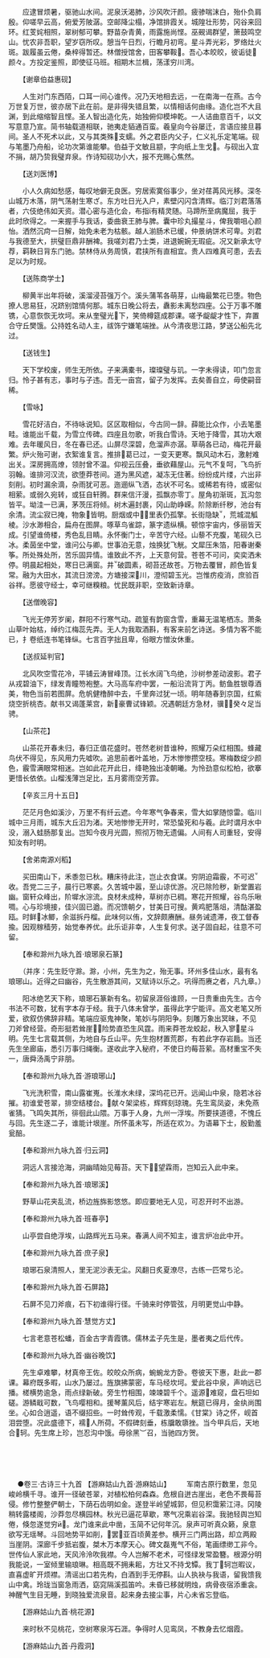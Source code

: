 <!-- { "loadSidebar": true } -->
　　应逮冒烦暑，驱驰山水间。泥泉沃渴肺，沙风吹汗颜。疲骖喘沫白，殆仆负肩殷。仰嗟早云高，俯爱芳陂潺。空邮降尘榻，净馆排霞关。城隍壮形势，冈谷来回环。红芰姹相照，翠树郁可攀。野苗杂青黄，雨露施尚悭。巫觋谒群望，箫鼓鸣空山。忧农非吾职，望岁窃所叹。憩当午日烈，行瞻月初弯。星斗弄光彩，罗络灶火斑。跋履虽云倦，桑梓得暂还。林僧授馆舍，田客攀鞍。吾心本皎皎，彼诟徒颜々。方投定鉴照，即使征马班。相期木兰楫，荡漾穷川湾。

　　【谢章伯益惠砚】

　　人生对门东西陌，口耳一间心谁传。况乃天地相去远，一在南海一在燕。古今万世复万世，彼亦居下此在前。是非得失错且繁，以情相话何由缘。造化岂不大且渊，到此缩缩智且悭。圣人智出造化先，始独俯仰模坤乾。一人诘曲意百千，以文写意意乃宣。简书轴载道相联，驰夷走貊通百蛮。羲皇向今谷屡迁，言语应接旦暮间。圣人不死术以此，又与其类殊支蠕。外之君臣内父子，仁义礼乐定笔端。砚与笔墨乃舟船，论功次第谁能攀。伯益于文敏且颛，字向纸上生戈。与砚出入宜不捐，胡乃贽我璧弃泉。作诗知砚功小大，报不充赐心焦然。

　　【送刘医博】

　　小人久病如愁感，每叹地僻无良医。穷居索寞俗事少，坐对荏苒风光移。深冬山城万木落，阴气荡射生寒ざ。东方吐日光入户，素壁闪闪含清辉。临汀刘君落落者，六伎绝伟如天资。潜心密与造化会，布指有精灵随。马蹄所至病魔屈，我于此时欣得之。一来握手与我话，委曲衰王肺与脾。囊中珍丸撮星斗，俾我嚼咀心颜怡。洒然沉疴一日解，始免未老为枯骸。越人湔肠术已缓，仲景纳饼术可卑。刘君与我德至大，拱璧巨鼎非酬裨。我嗟刘君乃士类，进退婉婉无瑕疵。况又新承太守荐，羁鞅日背东门驰。禁林侍从务周慎，君挟所有直相宜。贵人四难真可患，去去足以为时规。

　　【送陈商学士】

　　柳黄半出年将破，溪溜浸苔强万个。溪头蒲苇各萌芽，山梅最繁花已堕。物色撩人思易狂，况跻别馆情何那。城东日晚公将去，纛影未离愁四座。公于万事不雕镌，心意恢恢无坎坷。来从奎璧光下，笑倚樽筵成郡课。嗟予龊龊才性下，弃置合守丘樊饿。公持姓名动人主，祓饰宁嫌笔端挫。从今清夜思江路，梦送公船先北过。

　　【送钱生】

　　天下学校废，师生无所依。子来满橐书，璨璨璧与玑。一字未得读，叩门忽言归。怜子甚有志，事时与子违。吾无一亩宫，留子为发挥。去矣善自立，毋使嗣音稀。

　　【雪咏】

　　雪花好洁白，不待咏说知。区区取相似，今古同一辞。薛能比众作，小去笔墨畦。谁能出千载，为雪立传碑。四座且勿歌，听我白雪诗。天地于降雪，其功大艰难。去年暖风日，冬在春已还。山屏尽深碧，危溜声亦潺。草萌各已动，梅花开最繁。炉火殆可谢，衣絮谁复言。推排葛已过，一变天更寒。飘风动木石，激射难出关。深房拥高燎，领肘曾不温。仰视云压叠，垂欲藉屋山。元气不复呵，飞鸟折羽翰。谁排河汉流，欲堕莽苍间。道为黑风遮，凝冻无住著。纷纷成片缕，六出非刻削。初时漏余滴，杂雨犹可恶。迤逦纵飞洒，态状不可名。或稀若有待，或密似相萦。或弱久宛转，或狂自轩腾。群来信汗漫，孤飘亦零丁。屋角初渐斑，瓦沟忽皆平。坳洼一已满，茅茨压将倾。树木遍封裹，冈山助峥嵘。阶除断纤秽，池台有余清。流尘寂已掩，物象皆明。厨烟或中，里表仍孤擎。长街隐缺，荒城混觚棱。沙水渺相合，扁舟在图屏。啄草鸟雀踪，篆字遗纵横。顿惊宇宙内，侈丽皆天成。引望谁倚楼，秀色乱目睛。永怀衡门士，辛苦守六经。山藜不充腹，笔砚久已冰。柔茵坐中堂，谁问公与卿。世事泊无意，烛换犹飞觥。文犀压朱箔，阳春谢秦筝。所处殊处所，苦乐固异情。谁致此不齐，上天意何营。苍苍不可问，奕奕洒未停。明晨起相处，寒日已满窗。井破圆素，砌苔还故苍。万物去覆冒，颜色皆复常。融为大田水，其流日滂滂。方塘接深川，澄彻碧玉光。岂惟疠疫消，庶验百谷祥。愿彼守经士，幸可继糗粮。忧民既非职，空致新诗章。

　　【送僧晚容】

　　飞光无停芳岁阑，群阳不行寒气动。疏篁有韵窗含雪，重幕无温笔栖冻。萧条山草叶始枯，绰约江梅蕊先弄。无人为我取酒斟，有客来前乞诗送。多情为客不能已，扌卷纸连书笔锋纵。七言百字拙且卑，俗眼方憎汝休重。

　　【送叔延判官】

　　北风吹空雪花冷，平铺云涛冒峰顶。江长水阔飞鸟绝，沙树参差动波影。君子从戎碧油下，绿发青瞳笏袍整。大马高车府中罢，一船沿流背丁丙。鲂鱼胜银尊酒美，物色当前若图屏。危帆健橹醉中去，千里奔过犹一顷。明年随春到京国，红紫烧空折桃杏。献书又谒蓬莱宫，新豪曹试锋颖。况遇朝廷方急材，骥癸々足当骋。

　　【山茶花】

　　山茶花开春未归，春归正值花盛时。苍然老树昔谁种，照耀万朵红相围。蜂藏鸟伏不得见，东风用力先嘘吹。追思前者叶盖地，万木惨惨攒空枝。寒梅数绽少颜色，霰雪满眼常相迷。岂如此花开此日，绛艳独出凌朝曦。为怜劲意似松柏，欲搴更惜长依依。山榴浅薄岂足比，五月雾雨空芳霏。

　　【辛亥三月十五日】

　　茫茫月色如溪沙，万里不有纤云遮。今年寒气争春来，雪大如掌随惊雷。临川城中三月雨，城东大丘汩为渚。天地惨惨无开时，常恐蛰死和与羲。此时谓月水中没，溺入蛙肠那复出。岂知今夜月光圆，照彻万物无遗偏。人间有人司重轻，安得知汝有时明。

　　【舍弟南源刈稻】

　　买田南山下，禾黍忽已秋。糟床待此注，岂止衣食谋。穷阴迫霜霰，不可迟收。吾党二三子，晨行已寒裘。久苦城中嚣，至山谅优游。况已除险秽，新堂置岩幽。窗轩众峰出，阶墀水淙流。良材未成种，草树亦已稠。寒花开照耀，谷鸟乐啾啁。心与珍境接，佳兴固已遒。而况馈朝夕，甘美日可搜。黄鸡肥落俎，清酤湛盈瓯。时鲜冰鲫，余滋拆丹榴。此味何以侑，文辞颇赓酬。昼务诫遗滞，夜工督舂揄。因观稼穑劳，始觉奉养优。此乐讵非幸，人生复何求。送子固自起，往意不可留。

　　【奉和滁州九咏九首·琅琊泉石篆】

　　（并序：先生贬守滁。滁，小州，先生为之，殆无事。环州多佳山水，最有名琅琊山。近得之曰幽谷，先生散游其间，又赋诗以乐之。巩得而赓之者，凡九章。）

　　阳冰绝艺天下称，琅琊石篆新有名。初留泉涯俗谁顾，一日贵重由先生。古今书法不可数，犹有字本存于经。我于八体未曾学，虽得此字宁能评。高文老笔又所爱，欲叙仿佛辞非精。笔端应驱鬼神聚，笔妙与阴阳争。刻雕万象出冥昧，不见刀斧曾经营。奇形挺若耸崖，险势直恐生风霆。雨来莽苍龙蛟起，秋入寥星斗明。先生七言载其侧，为地自与丘山平。先生抱材置荒郡，有若此字存岩扃。当还先生坐廊庙，悉引万事归绳衡。遂收此字入秘府，不使日灼莓苔萦。高材重宝不失一，唐舜汤禹宁非朋。

　　【奉和滁州九咏九首·游琅琊山】

　　飞光洗积雪，南山露崔嵬。长淮水未绿，深坞花已开。远闻山中泉，隐若冰谷摧。初谁爱苍翠，排空结楼台。献々架梁栋，辉辉刻琼瑰。先生鸾凤姿，未免燕雀猜。飞鸣失其所，徘徊此山隈。万事于人身，九州一浮埃。所要挟道德，不愧丘与回。先生逐二子，谁能计垠崖。所怀虽未写，所适在欢ㄉ。为语幕下士，殷勤羞瓮醅。

　　【奉和滁州九咏九首·归云洞】

　　洞远人言接沧海，洞幽晴始见莓苔。天下望霖雨，岂知云入此中来。

　　【奉和滁州九咏九首·琅琊溪】

　　野草山花夹乱流，桥边旌旆影悠悠。即应要地无人见，可忍开时不出游。

　　【奉和滁州九咏九首·班春亭】

　　山亭尝自绝浮埃，山路辉光五马来。春满人间不知主，谁言炉冶此中开。

　　【奉和滁州九咏九首·庶子泉】

　　琅琊石泉清照人，里无泥沙表无尘。风翻日炙夏潦尽，古练一匹常ち沦。

　　【奉和滁州九咏九首·石屏路】

　　石屏不见刀斧痕，石下初谁得行径。千骑来时停管弦，月明更觉山中静。

　　【奉和滁州九咏九首·慧觉方丈】

　　七言老意苍松蟠，百金古字青霞镌。儒林孟子先生是，墨者夷之后代传。

　　【奉和滁州九咏九首·幽谷晚饮】

　　先生卓难攀，材真帝王佐。皎皎众所病，蜿蜿龙方卧。卷彼天下惠，赴此一郡课。幕府既多暇，山水乃屡过。旌旗拂蒙密，车马经坎坷。爱此谷中泉，声响远已播。槎横势逾急，雨点绿新破。旁生竹相围，竦竦碧千个。遥源难窥，盘石坦如磋。游鳞戢可数，飞鸟嘤相和。援琴薰风后，结宇寒岩左。觥筵已得月，金纨尚围坐。心如合逍遥，语不缀招些。一时耸传观，千载激柔懦。《甘棠》诗之怀，岘首泪尝堕。况此盛德下，襦人所荷。不假碑刻垂，栋牖敢隳挫。当今甲兵后，天地合轲。先生席上珍，岂忍沟中饿。毋徐黑︶召，当驰四方贺。 
　

　




　

　
●卷三·古诗三十九首
【游麻姑山九首·游麻姑山】
　　军南古原行数里，忽见峻岭横千寻。谁开一径破苍翠，对植松柏何森森。危根自迸古崖出，老色不畏莓苔侵。修竹整整俨朝士，下荫石齿明如金。遂登半岭望城郭，但见积霭萦江浔。冈陵稍转露楼阁，沙莽忽尽横园林。秋光已逼花草歇，寒气况乘岩谷深。我驰轻舆岂知倦，倏忽遂觉穷。龙门谁来此中凿，玉简不记何年沉。泉声可听真众籁，泉意欲写无瑶琴。斗回地势平如削，罢亚百顷黄差参。横开三门两出路，却立两殿当崖阴。深廊千步抵岩腹，桀木万本摩天心。碑文磊嵬气不俗，笔画缥缈工非今。世传仙人家此地，天风泠泠吹我襟。今人岂解不老术，可怪绿发常盈簪。根源分明我能说，一室倾里输琅琳。相高既不拥耒耜，方壮又不持戈镡。我丁轲岂暇议，直喜虚旷开烦襟。清谣出口若先构，白酒到手无停斟。山人执袂与我语，留我馈我山中禽。玲珑当窗急雨洒，窈窕隔溪孤笛吟。未昏已移就明烛，病骨夜宿添重衾。神醒气生目无睡，到晓独爱流泉音。起来身去接尘事，片心未省忘登临。

　　【游麻姑山九首·桃花源】

　　来时秋不见桃花，空树寒泉泻石涯。争得时人见鸾凤，不教身去忆烟霞。

　　【游麻姑山九首·丹霞洞】

